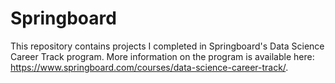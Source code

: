 # Springboard

This repository contains projects I completed in Springboard's Data Science Career Track program. More information on the program is available here: https://www.springboard.com/courses/data-science-career-track/.
